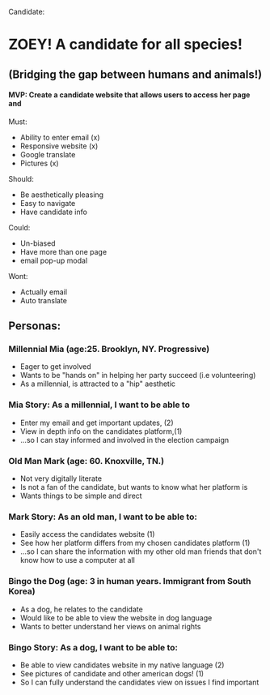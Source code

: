 Candidate: 
# ZOEY! A candidate for all species! 
## (Bridging the gap between humans and animals!)

#### MVP: Create a candidate website that allows users to access her page and

Must:
- Ability to enter email (x)
- Responsive website (x)
- Google translate
- Pictures (x)

Should:
- Be aesthetically pleasing
- Easy to navigate
- Have candidate info

Could: 
- Un-biased
- Have more than one page
- email pop-up modal

Wont:
- Actually email 
- Auto translate





## Personas: 
### Millennial Mia (age:25. Brooklyn, NY. Progressive)
- Eager to get involved
- Wants to be "hands on" in helping her party succeed (i.e volunteering)
- As a millennial, is attracted to a "hip" aesthetic

### Mia Story: As a millennial, I want to be able to 
- Enter my email and get important updates, (2)
- View in depth info on the candidates platform,(1)
- ...so I can stay informed and involved in the election campaign


### Old Man Mark (age: 60. Knoxville, TN.)
- Not very digitally literate
- Is not a fan of the candidate, but wants to know what her platform is
- Wants things to be simple and direct

### Mark Story: As an old man, I want to be able to:
- Easily access the candidates website (1)
- See how her platform differs from my chosen candidates platform (1)
- ...so I can share the information with my other old man friends that don't know how to use a computer at all

### Bingo the Dog (age: 3 in human years. Immigrant from South Korea)
- As a dog, he relates to the candidate
- Would like to be able to view the website in dog language
- Wants to better understand her views on animal rights
    

### Bingo Story: As a dog, I want to be able to:
- Be able to view candidates website in my native language (2)
- See pictures of candidate and other american dogs! (1)
- So I can fully understand the candidates view on issues I find important



